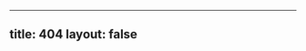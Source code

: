 
---
title: 404
layout: false
---
<html>
<head>
</head>
<body>
<script type="text/javascript" src="http://www.qq.com/404/search_children.js" charset="utf-8" homePageUrl="http://www.tiankai.party" homePageName="返回主页"></script>
</body>
</html>